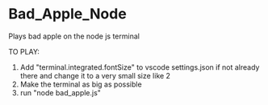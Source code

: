 # Bad_Apple_Node
Plays bad apple on the node js terminal

TO PLAY:

1. Add "terminal.integrated.fontSize" to vscode settings.json if not already there and change it to a very small size like 2
2. Make the terminal as big as possible
3. run "node bad_apple.js"
